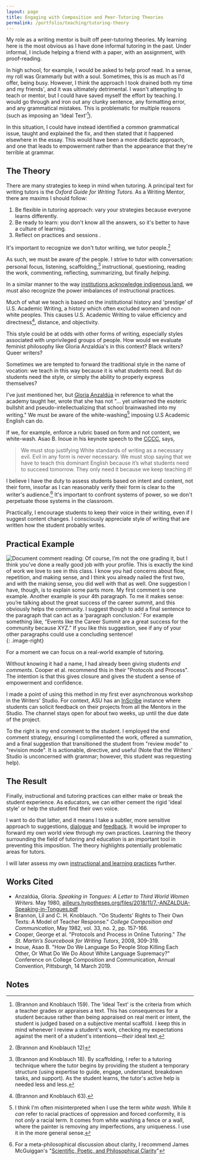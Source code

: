 ```yaml
---
layout: page
title: Engaging with Composition and Peer-Tutoring Theories
permalink: /portfolio/teaching/tutoring-theory
---
```


My role as a writing mentor is built off peer-tutoring theories. My learning here is the most obvious as I have done informal tutoring in the past. Under informal, I include helping a friend with a paper, with an assignment, with proof-reading. 

In high school, for example, I would be asked to help proof read. In a sense, my roll was Grammarly but with a soul. Sometimes, this is as much as I'd offer, being busy. However, I think the approach I took drained both my time and my friends', and it was ultimately detrimental. I wasn't attempting to teach or mentor, but I could have saved myself the effort by teaching. I would go through and iron out any clunky sentence, any formatting error, and any grammatical mistakes. This is problematic for multiple reasons (such as imposing an 'Ideal Text'[^Brannon-Knoblauch-159]).

In this situation, I could have instead identified a common grammatical issue, taught and explained the fix, and then stated that it happened elsewhere in the essay. This would have been a more didactic approach, and one that leads to empowerment rather than the appearance that they're terrible at grammar.

## The Theory
There are many strategies to keep in mind when tutoring. A principal text for writing tutors is the _Oxford Guide for Writing Tutors_. As a Writing Mentor, there are maxims I should follow:

1. Be flexible in tutoring approach: vary your strategies because everyone learns differently.
2. Be ready to learn: you don't know all the answers, so it's better to have a culture of learning.
3. Reflect on practices and sessions .

It's important to recognize we don't tutor writing, we tutor people.[^Brannon-Knoblauch-12]

[^Brannon-Knoblauch-12]: (Brannon and Knoblauch 12)

As such, we must be aware _of_ the people. I strive to tutor with conversation: personal focus, listening, scaffolding,[^Brannon-Knoblauch-18] instructional, questioning, reading the work, commenting, reflecting, summarizing, but finally _helping_.

[^Brannon-Knoblauch-18]: (Brannon and Knoblauch 18). By scaffolding, I refer to a tutoring technique where the tutor begins by providing the student a temporary structure (using expertise to guide, engage, understand, breakdown tasks, and support). As the student learns, the tutor's active help is needed less and less.

In a similar manner to the way [institutions acknowledge indigenous land](https://lib.asu.edu/indigenous-land-acknowledgement), we must also recognize the power imbalances of instructional practices.

Much of what we teach is based on the institutional history and 'prestige' of U.S. Academic Writing, a history which often excluded women and non-white peoples. This causes U.S. Academic Writing to value efficiency and directness[^Brannon-Knoblauch-63], distance, and objectivity.

[^Brannon-Knoblauch-63]: (Brannon and Knoblauch 63).

This style could be at odds with other forms of writing, especially styles associated with unprivileged groups of people. How would we evaluate feminist philosophy like Gloria Anzaldúa's in this context? Black writers? Queer writers?

Sometimes we are tempted to forward the traditional style in the name of vocation: we teach in this way because it is what students need. But do students need the style, or simply the ability to properly express themselves?

I've just mentioned her, but [Gloria Anzaldúa](https://en.wikipedia.org/wiki/Gloria_Anzald%C3%BAa) in reference to what the academy taught her, wrote that she has not "… yet unlearned the esoteric bullshit and pseudo-intellectualizing that school brainwashed into my writing." We must be aware of the white-washing[^1] imposing U.S Academic English can do.

[^1]: I think I'm often misinterpreted when I use the term _white wash_. While it _can_ refer to racial practices of oppression and forced conformity, it is not _only_ a racial term. It comes from white washing a fence or a wall, where the painter is removing any imperfections, any uniqueness. I use it in the more general sense.

If we, for example, enforce a rubric based on form and not content, we white-wash. Asao B. Inoue in his keynote speech to the [CCCC](https://cccc.ncte.org/), says,

> We must stop justifying White standards of writing as a necessary evil. Evil in any form is never necessary. We must stop saying that we have to teach this dominant English because it’s what students need to succeed tomorrow. They only need it because we keep teaching it!

I believe I have the duty to assess students based on intent and content, not their form, insofar as I can reasonably verify their form is clear to the writer's audience.[^clarity] It's important to confront systems of power, so we don't perpetuate those systems in the classroom.

Practically, I encourage students to keep their voice in their writing, even if I suggest content changes. I consciously appreciate style of writing that are written how the student probably writes.

[^clarity]: For a meta-philosophical discussion about clarity, I recommend James McGuiggan's "[Scientific, Poetic, and Philosophical Clarity](https://philarchive.org/rec/MCGSPA-6)"

## Practical Example

![Document comment reading: Of course, I’m not the one grading it, but I think you’ve done a really good job with your profile. This is exactly the kind of work we love to see in this class. I know you had concerns about flow, repetition, and making sense, and I think you already nailed the first two, and with the making sense, you did well with that as well. One suggestion I have, though, is to explain some parts more. My first comment is one example. Another example is your 4th paragraph. To me it makes sense: you’re talking about the great success of the career summit, and this obviously helps the community. I suggest though to add a final sentence to the paragraph that can act as a ‘paragraph conclusion.’ For example something like, “Events like the Career Summit are a great success for the community because XYZ.” If you like this suggestion, see if any of your other paragraphs could use a concluding sentence!](/assets/media/018.png)
{: .image-right}

For a moment we can focus on a real-world example of tutoring.

Without knowing it had a name, I had already been giving students *end comments*. Cooper et al. recommend this in their "Protocols and Process". The intention is that this gives closure and gives the student a sense of empowerment and confidence.

I made a point of using this method in my first ever asynchronous workshop in the Writers' Studio. For context, ASU has an [InScribe](https://www.inscribeapp.com/) instance where students can solicit feedback on their projects from all the Mentors in the Studio. The channel stays open for about two weeks, up until the due date of the project.

To the right is my end comment to the student. I employed the end comment strategy, ensuring I complimented the work, offered a summation, and a final suggestion that transitioned the student from "review mode" to "revision mode". It is actionable, directive, and useful (Note that the Writers' Studio is unconcerned with grammar; however, this student was requesting help).

## The Result
Finally, instructional and tutoring practices can either make or break the student experience. As educators, we can either cement the rigid 'ideal style' or help the student find their own voice.

I want to do that latter, and it means I take a subtler, more sensitive approach to suggestions, [dialogue](/portfolio/teaching/facilitating-dialogue) and [feedback](/portfolio/teaching/facilitating-feedback). It would be improper to forward my own world view through my own practices. Learning the theory surrounding the field of tutoring and education is an important tool in preventing this imposition. The theory highlights potentially problematic areas for tutors.

I will later assess my own [instructional and learning practices](/portfolio/teaching/instructional-practices) further. 

## Works Cited
- Anzaldúa, Gloria. _Speaking in Tongues: A Letter to Third World Women Writers_. May 1980, [ailleurs.hypotheses.org/files/2018/11/7.-ANZALDUA-Speaking-in-Tongues.pdf](https://ailleurs.hypotheses.org/files/2018/11/7.-ANZALDUA-Speaking-in-Tongues.pdf)
- Brannon, Lil and C. H. Knoblauch. "On Students' Rights to Their Own Texts: A Model of Teacher Response." _College Composition and Communication_, May 1982, vol. 33, no. 2, pp. 157-166.
- Cooper, George et al. "Protocols and Process in Online Tutoring." *The St. Martin’s Sourcebook for Writing Tutors*, 2008, 309-319.
- Inoue, Asao B. "How Do We Language So People Stop Killing Each Other, Or What Do We Do About White Language Supremacy?" Conference on College Composition and Communication, Annual Convention, Pittsburgh, 14 March 2019.

## Notes
[^Brannon-Knoblauch-159]: (Brannon and Knoblauch 159). The 'Ideal Text' is the criteria from which a teacher grades or appraises a text. This has consequences for a student because rather than being appraised on real merit or intent, the student is judged based on a subjective mental scaffold. I keep this in mind whenever I review a student's work, checking my expectations against the merit of a student's intentions—_their_ ideal text.

